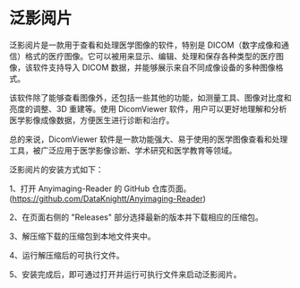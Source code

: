 # 泛影阅片
泛影阅片是一款用于查看和处理医学图像的软件，特别是 DICOM（数字成像和通信）格式的医疗图像。它可以被用来显示、编辑、处理和保存各种类型的医疗图像，该软件支持导入 DICOM 数据，并能够展示来自不同成像设备的多种图像格式。

该软件除了能够查看图像外，还包括一些其他的功能，如测量工具、图像对比度和亮度的调整、3D 重建等。使用 DicomViewer 软件，用户可以更好地理解和分析医学影像成像数据，方便医生进行诊断和治疗。

总的来说，DicomViewer 软件是一款功能强大、易于使用的医学图像查看和处理工具，被广泛应用于医学影像诊断、学术研究和医学教育等领域。

泛影阅片的安装方式如下：

1、打开 Anyimaging-Reader 的 GitHub 仓库页面。(https://github.com/DataKnightt/Anyimaging-Reader)

2、在页面右侧的 "Releases" 部分选择最新的版本并下载相应的压缩包。

3、解压缩下载的压缩包到本地文件夹中。

4、运行解压缩后的可执行文件。

5、安装完成后，即可通过打开并运行可执行文件来启动泛影阅片。

